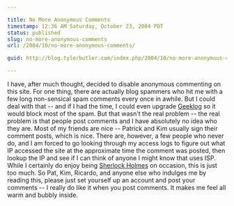 ```yaml
---

title: No More Anonymous Comments
timestamp: 12:36 AM Saturday, October 23, 2004 PDT
status: published
slug: no-more-anonymous-comments
url: /2004/10/no-more-anonymous-comments/

guid: http://blog.tylerbutler.com/index.php/2004/10/no-more-anonymous-comments/

---
```


I have, after much thought, decided to disable anonymous commenting on this
site. For one thing, there are actually blog spammers who hit me with a few
long non-sensical spam comments every once in awhile. But I could deal with
that -- and if I had the time, I could even upgrade [Geeklog][1] so it would
block most of the spam. But that wasn't the real problem -- the real problem is
that people post comments and I have absolutely no idea who they are. Most of
my friends are nice -- Patrick and Kim usually sign their comment posts, which
is nice. There are, however, a few people who never do, and I am forced to go
looking through my access logs to figure out what IP accessed the site at the
approximate time the comment was posted, then lookup the IP and see if I can
think of anyone I might know that uses ISP. While I certainly do enjoy being
[Sherlock Holmes][2] on occasion, this is just too much. So Pat, Kim, Ricardo,
and anyone else who indulges me by reading this, please just set yourself up an
account and post your comments -- I really do like it when you post comments.
It makes me feel all warm and bubbly inside.

   [1]: http://www.geeklog.net/
   [2]: /2002/04/april-16-2002/
